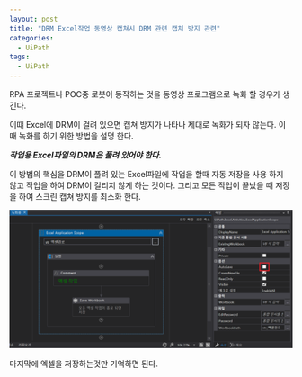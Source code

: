 ```yaml
---
layout: post
title: "DRM Excel작업 동영상 캡쳐시 DRM 관련 캡쳐 방지 관련"
categories:
  - UiPath
tags:
  - UiPath
---
```


RPA 프로젝트나 POC중 로봇이 동작하는 것을 동영상 프로그램으로 녹화 할 경우가 생긴다.

이떄 Excel에 DRM이 걸려 있으면 캡쳐 방지가 나타나 제대로 녹화가 되자 않는다. 이 때 녹화를 하기 위한 방법을 설명 한다.

***작업용 Excel파일의 DRM은 풀려 있어야 한다.***

이 방법의 핵심을 DRM이 풀려 있는 Excel파일에 작업을 할때 자동 저장을 사용 하지 않고 작업을 하여 DRM이 걸리지 않게 하는 것이다.
그리고 모든 작업이 끝났을 때 저장을 하여 스크린 캡쳐 방지를 최소화 한다.

![](/assets/uipath/DRM_Excel.png)

마지막에 엑셀을 저장하는것만 기억하면 된다.